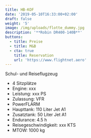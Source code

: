 ```yaml
---
title: HB-KOF
date: '2019-05-10T16:33:00+02:00'
draft: false
weight: '5'
image: /img/uploads/flotte_dummy.jpg
description: '**Robin DR400-140B**'
buttons:
  - title: Preise
  - title: M&B
  - cta: true
    title: Reservation
    url: 'https://www.flightnet.aero'
---
```

Schul- und Reiseflugzeug

* 4 Sitzplätze
* Engine: xxx
* Leistung: xxx PS
* Zulassung: VFR
* PowerFLARM
* Haupttank: 110 Liter Jet A1
* Zusatztank: 50 Liter Jet A1
* Endurance: 4.5 h
* Reisegeschwindigkeit: xxx KTS
* MTOW: 1000 kg
